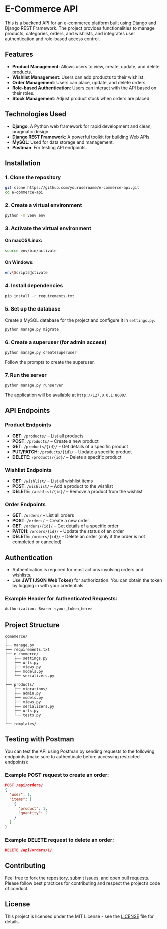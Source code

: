 
# E-Commerce API

This is a backend API for an e-commerce platform built using Django and Django REST Framework. The project provides functionalities to manage products, categories, orders, and wishlists, and integrates user authentication and role-based access control.

## Features

- **Product Management**: Allows users to view, create, update, and delete products.
- **Wishlist Management**: Users can add products to their wishlist.
- **Order Management**: Users can place, update, and delete orders.
- **Role-based Authentication**: Users can interact with the API based on their roles.
- **Stock Management**: Adjust product stock when orders are placed.

## Technologies Used

- **Django**: A Python web framework for rapid development and clean, pragmatic design.
- **Django REST Framework**: A powerful toolkit for building Web APIs.
- **MySQL**: Used for data storage and management.
- **Postman**: For testing API endpoints.

## Installation

### 1. Clone the repository

```bash
git clone https://github.com/yourusername/e-commerce-api.git
cd e-commerce-api
```

### 2. Create a virtual environment

```bash
python -m venv env
```

### 3. Activate the virtual environment

#### On macOS/Linux:

```bash
source env/bin/activate
```

#### On Windows:

```bash
env\Scriptsctivate
```

### 4. Install dependencies

```bash
pip install -r requirements.txt
```

### 5. Set up the database

Create a MySQL database for the project and configure it in `settings.py`.

```bash
python manage.py migrate
```

### 6. Create a superuser (for admin access)

```bash
python manage.py createsuperuser
```

Follow the prompts to create the superuser.

### 7. Run the server

```bash
python manage.py runserver
```

The application will be available at `http://127.0.0.1:8000/`.


## API Endpoints

### Product Endpoints
- **GET**: `/products/` – List all products
- **POST**: `/products/` – Create a new product
- **GET**: `/products/{id}/` – Get details of a specific product
- **PUT/PATCH**: `/products/{id}/` – Update a specific product
- **DELETE**: `/products/{id}/` – Delete a specific product

### Wishlist Endpoints
- **GET**: `/wishlist/` – List all wishlist items
- **POST**: `/wishlist/` – Add a product to the wishlist
- **DELETE**: `/wishlist/{id}/` – Remove a product from the wishlist

### Order Endpoints
- **GET**: `/orders/` – List all orders
- **POST**: `/orders/` – Create a new order
- **GET**: `/orders/{id}/` – Get details of a specific order
- **PATCH**: `/orders/{id}/` – Update the status of an order
- **DELETE**: `/orders/{id}/` – Delete an order (only if the order is not completed or canceled)

## Authentication

- Authentication is required for most actions involving orders and wishlists. 
- Use **JWT (JSON Web Token)** for authorization. You can obtain the token by logging in with your credentials.

### Example Header for Authenticated Requests:

```bash
Authorization: Bearer <your_token_here>
```

## Project Structure

```
comemerce/
│
├── manage.py
├── requirements.txt
├── e_commerce/
│   ├── settings.py
│   ├── urls.py
│   ├── views.py
│   ├── models.py
│   └── serializers.py
│
├── products/
│   ├── migrations/
│   ├── admin.py
│   ├── models.py
│   ├── views.py
│   ├── serializers.py
│   ├── urls.py
│   └── tests.py
│
└── templates/
```

## Testing with Postman

You can test the API using Postman by sending requests to the following endpoints (make sure to authenticate before accessing restricted endpoints):

### Example POST request to create an order:

```json
POST /api/orders/
{
  "user": 1,
  "items": [
    {
      "product": 1,
      "quantity": 2
    }
  ]
}
```

### Example DELETE request to delete an order:

```json
DELETE /api/orders/1/
```

## Contributing

Feel free to fork the repository, submit issues, and open pull requests. Please follow best practices for contributing and respect the project’s code of conduct.

## License

This project is licensed under the MIT License - see the [LICENSE](LICENSE) file for details.
